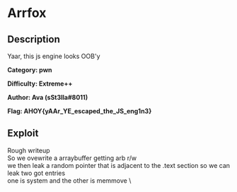 # Arrfox

## Description 
Yaar, this js engine looks OOB'y

**Category: pwn** 

**Difficulty: Extreme++**

**Author: Ava (sSt3lla#8011)** 

**Flag: AHOY{yAAr_YE_escaped_the_JS_eng1n3}**

## Exploit
Rough writeup \
So we ovewrite a arraybuffer getting arb r/w \
we then leak a random pointer that is adjacent to the .text section so we can leak two got entries \
one is system and the other is memmove \
